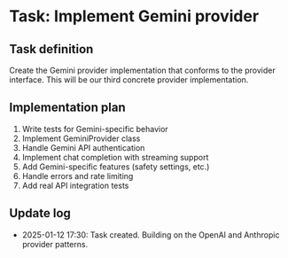 # Task: Implement Gemini provider

## Task definition

Create the Gemini provider implementation that conforms to the provider interface. This will be our third concrete provider implementation.

## Implementation plan

1. Write tests for Gemini-specific behavior
2. Implement GeminiProvider class
3. Handle Gemini API authentication
4. Implement chat completion with streaming support
5. Add Gemini-specific features (safety settings, etc.)
6. Handle errors and rate limiting
7. Add real API integration tests

## Update log

- 2025-01-12 17:30: Task created. Building on the OpenAI and Anthropic provider patterns.
